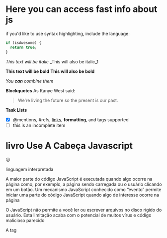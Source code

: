 # Here you can access fast info about js

if you'd like to use syntax highlighting, include the language:

```javascript
if (isAwesome) {
  return true;
}
```

_This text will be italic_
\_This will also be italic_1

**This text will be bold**
**This will also be bold**

_You **can** combine them_

**Blockquotes**
As Kanye West said:

> We're living the future so
> the present is our past.

**Task Lists**

- [x] @mentions, #refs, [links](), **formatting**, and <del>tags</del> supported
- [ ] this is an incomplete item

# livro Use A Cabeça Javascript

:confused:

linguagem interpretada

A maior parte do código JavaScript é executada quando algo ocorre na página como, por exemplo, a página sendo carregada ou o usuário clicando em um botão. Um mecanismo JavaScript conhecido como “evento” permite iniciar uma parte do código JavaScript quando algo de interesse ocorre na página

O JavaScript não permite a você ler ou escrever arquivos no disco rígido do usuário. Esta limitação acaba com o potencial de muitos vírus e código malicioso parecido

A tag <script> é HTML e sua finalidade é fornecer um meio de misturar o código do script com o código HTML. O código que aparece dentro da tag <script> é o código JavaScript.

A tag <script> é para suportar diversas linguagens de script, você indica que o código é JavaScript usando seu atributo type.

O evento onload é inicializado quando uma página termina da carregar

Você responde ao evento onload defnindo o atributo onload da tag <body>

# Javascript: Definitive guide

Check the repository on github
`https://github.com/davidflanagan/jstdg7`

js language and js APIs

JavaScript’s variables are untyped, serious, general-purpose language suitable for large-scale software engineering.

backward compatibility

Learning a new programming language is never a linear process

**JavaScript's most important datatype is the object
An object is a collection of name/value pairs, or a string to value map. **

Access the properties of an object with . or []:

```javascript
book.topic // => "JavaScript"
book["edition"] // => 7: another way to access property values.
}
```

Como o ambiente possui node.js instado, antes de executar js é necessário executar no terminal

```javascript
node
}
```

Em seguida, prosseguir com os comandos de js. Essa dica serve apenas para não usar o console do navegador.

```javascript
let primes= [2, 3, 5, 7]
}
```

An expression is a phrase of JavaScript that can be evaluated to produce a value. For example, the use of . and [] to refer to the value of an object property or array element is an expression.

One of the most common ways to form expressions in JavaScript is to use operators:
Operadores agem sobre os valores para resultar em um novo valor

Para concatenar values

```javascript
"3" + "2"
}
```

`===` é operador de estritamente igual, ou seja, por Valor e Tipo

js expressions are like phrases.
A expression is something that computes a value, but _doesn't do anything_. It doesn't change the programm anyway

js statements are like full sentences.
Statements don't have a value, but they do alter the state. Think on control strutures (conditional and loops): they are statements

**Função**
É um bloco de código quem contém um nome e é parametrizado. Assim, a função pode ser invocada quantas vezes necessário. Funções podem ser de atribuídas a variáveis, por exemplo:

```javascript
let square = function (x) {
  return x * x;
};
```

Uma funcao pode invocar outra funcao(qual nome disso?):

```javascript
function plus1(x) {
  return x + 1;
}
```

```javascript
square(plus1(y));
```

Tem uma forma abreviada para criar funções. É necessário usar => para separar a lista de argumentos do corpo da função. As funções definidas dessa forma são conhecidas como _**arrow function**_.
Elas são usadas quando se deseja passar uma função sem nome como argumento para outra função

```javascript
const plus1 = (x) => x + 1;
```

```javascript
const square = (y) => y * y;
```

JavaScript supports an object-oriented programming style, but it is significantly different than “classical” object-oriented programming languages.

**From botton to higher level**

1. comments, identifiers, variables,
2. types
3. build to expressions, statements, objects, and functions;
4. abstractions like classes and modules.

When we use functions with objects, we get methods:

> Quando usamos funções com objetos, obtemos métodos:

# Chapter 1. Introdução ao js

# Chapter 2. Lexical Structure

A estrutura lexical é um Conjunto de regras elementares que especificam como escrever o código da linguagem

- Case sensitivity, spaces, and line breaks
- Comments
- Literals
- Identifiers and reserved words
- Unicode
- Optional semicolons

#unicode #ASCII

## Never break line in this cases:

1. return, throw, yield, break, and continue statements
   Essas instruções geralmente são independentes, mas às vezes são seguidas por um identificador ou expressão. Se uma quebra de linha aparecer após qualquer uma dessas palavras (antes de quaisquer outros tokens), o JavaScript sempre interpretará essa quebra de linha como um ponto-e-vírgula. Por exemplo, se você escrever:

`return`
`true;`

O JavaScript assume que você quis dizer:

`return; true;`

No entanto, você provavelmente quis dizer:

`return true;`

2. Operadores ++e −−
   Se você quiser usar qualquer um desses operadores como operadores pós-fixados, eles devem aparecer na mesma linha da expressão à qual se aplicam.

3. A terceira exceção envolve funções definidas usando sintaxe concisa de “seta”: a =>própria seta deve aparecer na mesma linha da lista de parâmetros.

# Chapter 3. Tipos, valores e variáveis

Uma das características mais fundamentais de uma linguagem de programação é o conjunto de tipos que suporta

Problema de arredondamento
Diviões por zero resultam em NaN, não em erro necessariamente
BigInt() para convertar numeros regulares para números realmente grandes
Exemplo de uso:
Defina a variável
`let newString = "1".repeat(4) + "0".repeat(100)`
Execute o método BigInt()
`BigInt(newString)`

length is a propertie, not a function

#### Importante

> Remember that strings are immutable in JavaScript. Methods like replace() and toUpperCase() return new strings: they do not modify the string on which they are invoked.

Operator

`&&` e
`||` ou

### null and undefined

null - abscense of value
undefined - the variable has been declared, but wasn't assigned value

Pay attention that type of declaration `let b = ""` will be string.

### the Global Object

This object are the globally defined identifiers that are available to a JavaScript program.
In web browsers, the Window object serves as the global object for all JavaScript code contained in the browser window it represents. This global Window object has a self-referential window property that can be used to refer to the global object.

ES2020 finally defines globalThis as the standard way to refer to the global object in any context. As of early 2020, this feature has been implemented by all modern browsers and by Node.

### Immutable primitive values and mutable object references

**primitive values** (undefined, null, booleans, numbers, and strings) are _immutable_ : there's no way to change a primitive value
**objects** (including arrays and functions) are _mutable_

```javascript
let s = "hello"; // Start with some lowercase text
s.toUpperCase(); // Returns "HELLO", but doesn't alter s
s; // => "hello": the original string has not changed
```

> importante lembrar que o tipo de uma variável pode mudar, de acordo com seu valor.

### Type Conversions

JavaScript is very flexible about the types of values it requires.
JavaScript will convert it as needed

**Operators**

`==` (strict equality operator) Converte os valores das variáveis para o mesmo tipo antes de realizar a comparação. Isso é chamado de coerção de tipo.
`===` (este é quase sempre o operador correto a ser usado no código) Não faz nenhuma conversão de tipo (coerção) e retorna verdadeiro somente se ambos os valores e tipos forem idênticos para as duas variáveis sendo comparadas.

### Conversão explicita

Embora o js altere (de acordo com sua necesside) o tipo da variavel, às vezes é necessário explicitar seu tipo. Isso pode ser feito com funções

A maneira mais simples de realizar uma conversão explícita de tipo é usar as funções Boolean (), Number () e String ():

`Number("3") `

# Chapter 4. Expressions and Operators

**estrutura**

```javascript

```
